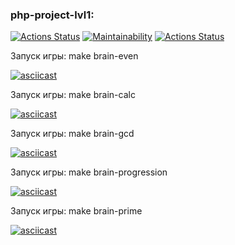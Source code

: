 ### php-project-lvl1:
[![Actions Status](https://github.com/Tayberi/php-project-lvl1/workflows/hexlet-check/badge.svg)](https://github.com/Tayberi/php-project-lvl1/actions)
[![Maintainability](https://api.codeclimate.com/v1/badges/a99a88d28ad37a79dbf6/maintainability)](https://codeclimate.com/github/codeclimate/codeclimate/maintainability)
[![Actions Status](https://github.com/Tayberi/php-project-lvl1/workflows/PHP%20CI/badge.svg)](https://github.com/Tayberi/php-project-lvl1/actions)

Запуск игры: make brain-even

[![asciicast](https://asciinema.org/a/XZVCmZKNLMfyiagjNJwgxr3K9.svg)](https://asciinema.org/a/XZVCmZKNLMfyiagjNJwgxr3K9)

Запуск игры: make brain-calc

[![asciicast](https://asciinema.org/a/fMq5rLVAWJe0g218asuXX6KJy.svg)](https://asciinema.org/a/fMq5rLVAWJe0g218asuXX6KJy)

Запуск игры: make brain-gcd

[![asciicast](https://asciinema.org/a/HVW2pwY9CmMrVHYHUfe0d8PyK.svg)](https://asciinema.org/a/HVW2pwY9CmMrVHYHUfe0d8PyK)

Запуск игры: make brain-progression

[![asciicast](https://asciinema.org/a/mee8JNOMDVaAcRZy6lfCO3IRO.svg)](https://asciinema.org/a/mee8JNOMDVaAcRZy6lfCO3IRO)

Запуск игры: make brain-prime

[![asciicast](https://asciinema.org/a/pkF7Oj0ikxYuoIkIbxqNXTNah.svg)](https://asciinema.org/a/pkF7Oj0ikxYuoIkIbxqNXTNah)
